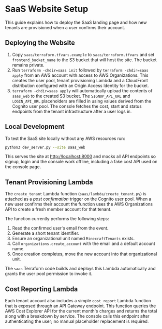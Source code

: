 # SaaS Website Setup

This guide explains how to deploy the SaaS landing page and how new tenants are
provisioned when a user confirms their account.

## Deploying the Website

1. Copy `saas/terraform.tfvars.example` to `saas/terraform.tfvars` and set
   `frontend_bucket_name` to the S3 bucket that will host the site. The bucket
   remains private.
2. Run `terraform -chdir=saas init` followed by `terraform -chdir=saas apply` from
   an AWS account with access to AWS Organizations. This creates the user pool,
   tenant provisioning Lambda and a CloudFront distribution configured with an
   Origin Access Identity for the bucket.
3. `terraform -chdir=saas apply` will automatically upload the contents of
   `saas_web` to the created S3 bucket. The `SIGNUP_API_URL` and
   `LOGIN_API_URL` placeholders are filled in using values derived from the
   Cognito user pool. The console fetches the cost, start and status endpoints
   from the tenant infrastructure after a user logs in.

## Local Development

To test the SaaS site locally without any AWS resources run:

```bash
python3 dev_server.py --site saas_web
```

This serves the site at <http://localhost:8000> and mocks all API endpoints so
signup, login and the console work offline, including a fake cost API used on
the console page.

## Tenant Provisioning Lambda

The `create_tenant` Lambda function (`saas/lambda/create_tenant.py`) is attached
as a *post confirmation* trigger on the Cognito user pool. When a new user
confirms their account the function uses the AWS Organizations API to create a
fresh member account for that tenant.

The function currently performs the following steps:

1. Read the confirmed user's email from the event.
2. Generate a short tenant identifier.
3. Ensure an organizational unit named `MinecraftTenants` exists.
4. Call `organizations.create_account` with the email and a default account name.
5. Once creation completes, move the new account into that organizational unit.

The `saas` Terraform code builds and deploys this Lambda automatically and
grants the user pool permission to invoke it.

## Cost Reporting Lambda

Each tenant account also includes a simple `cost_report` Lambda function that is
exposed through an API Gateway endpoint. This function queries the AWS Cost
Explorer API for the current month's charges and returns the total along with a
breakdown by service. The console calls this endpoint after authenticating the
user; no manual placeholder replacement is required.
